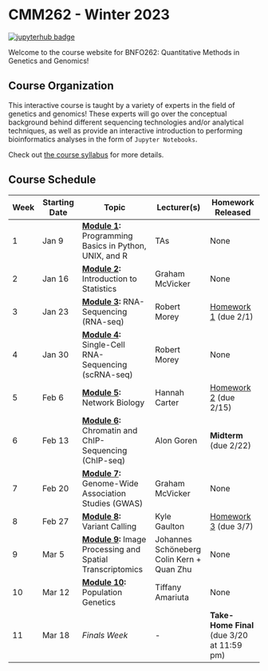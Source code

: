 # CMM262 - Winter 2023

[![jupyterhub badge](https://img.shields.io/badge/Login%20to%20JupyterHub-grey?style=for-the-badge&logo=jupyter)](https://datahub.ucsd.edu/hub/login)

Welcome to the course website for BNFO262: Quantitative Methods in Genetics and Genomics! 

## Course Organization

This interactive course is taught by a variety of experts in the field of genetics and genomics! These experts will go over the conceptual background behind different sequencing technologies and/or analytical techniques, as well as provide an interactive introduction to performing bioinformatics analyses in the form of `Jupyter Notebooks`. 

Check out [the course syllabus](CMM262-Syllabus-2024.md) for more details.

## Course Schedule 

| Week | Starting Date | Topic                                                                            | Lecturer(s)                                  |  Homework Released                         |
|------|---------------|----------------------------------------------------------------------------------|----------------------------------------------|--------------------------------------------|
| 1    | Jan 9  | **[Module 1](module-1-programming):** Programming Basics in Python, UNIX, and R  | TAs                                          | None                                       |
| 2    | Jan 16  | **[Module 2](module-2-statistics):** Introduction to Statistics       | Graham McVicker                                   | None                                       |
| 3    | Jan 23  | **[Module 3](module-3-rnaseq):** RNA-Sequencing (RNA-seq)                  | Robert Morey                              | [Homework 1](hw/hw1) (due 2/1)            |
| 4    | Jan 30  | **[Module 4](module-4-scrnaseq):** Single-Cell RNA-Sequencing (scRNA-seq)                        | Robert Morey                              | None                                       |
| 5    | Feb 6   | **[Module 5](module-5-scrnaseq):** Network Biology        | Hannah Carter                                 | [Homework 2](hw/hw2) (due 2/15)            |
| 6    | Feb 13  | **[Module 6](module-6-chipseq):** Chromatin and ChIP-Sequencing (ChIP-seq) | Alon Goren | **Midterm** (due 2/22)                     |
| 7    | Feb 20  | **[Module 7](module-7-gwas):** Genome-Wide Association Studies (GWAS)            | Graham McVicker                               | None             |
| 8    | Feb 27  | **[Module 8](module-8-variantcalling):** Variant Calling                         | Kyle Gaulton                                 | [Homework 3](hw/hw3) (due 3/7)                                       |
| 9    | Mar 5   | **[Module 9](module-9-imgproc-spatialtx):** Image Processing and Spatial Transcriptomics                               | Johannes Schöneberg<br>Colin Kern + Quan Zhu                                | None                                       |
| 10   | Mar 12  | **[Module 10](module-10-popgen):** Population Genetics                           | Tiffany Amariuta             | None                                       |
| 11   | Mar 18  | <i>Finals Week</i>                                                               | -                                            | **Take-Home Final** (due 3/20 at 11:59 pm) |
